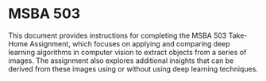 # MSBA 503
This document provides instructions for completing the MSBA 503 Take-Home Assignment, which focuses on applying and comparing deep learning algorithms in computer vision to extract objects from a series of images. The assignment also explores additional insights that can be derived from these images using or without using deep learning techniques.
